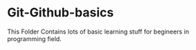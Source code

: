 # Git-Github-basics
This Folder Contains lots of basic learning stuff for begineers in programming field.
